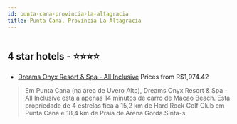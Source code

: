 ```yaml
---
id: punta-cana-provincia-la-altagracia
title: Punta Cana, Provincia La Altagracia
---
```


<center><img src="https://i.travelapi.com/hotels/15000000/14830000/14822900/14822885/6c23d768_z.jpg" alt="" /></center>


##  4 star hotels - ⭐️⭐️⭐️⭐️

-    [Dreams Onyx Resort & Spa - All Inclusive](https://www.hurb.com/br/aud/https://www.hurb.com/br/hotels/punta-cana/dreams-onyx-resort-spa-all-inclusive-HT-1ENP?cmp=18055) Prices from R$1,974.42
   > Em Punta Cana (na área de Uvero Alto), Dreams Onyx Resort & Spa - All Inclusive está a apenas 14 minutos de carro de Macao Beach.  Esta propriedade de 4 estrelas fica a 15,2 km de Hard Rock Golf Club em Punta Cana e 18,4 km de Praia de Arena Gorda.Sinta-s
